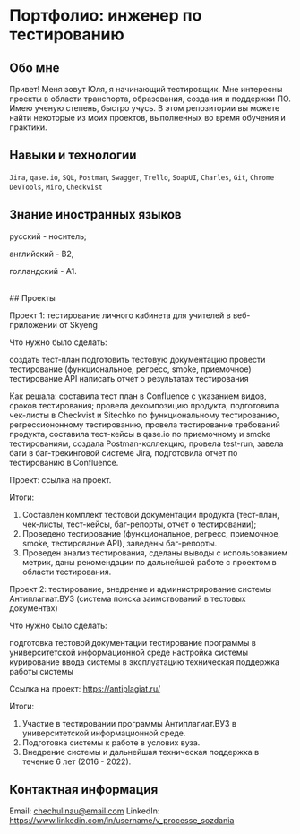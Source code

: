 # Портфолио: инженер по тестированию
## Обо мне
Привет! Меня зовут Юля, я начинающий тестировщик. Мне интересны проекты в области транспорта, образования, создания и поддержки ПО. Имею ученую степень, быстро учусь.
В этом репозитории вы можете найти некоторые из моих проектов, выполненных во время обучения и практики.
<br>
## Навыки и технологии

``Jira``, ``qase.io``, ``SQL``, ``Postman``, ``Swagger``, ``Trello``,
``SoapUI``, ``Charles``, ``Git``, ``Chrome DevTools``, ``Miro``, ``Сheckvist``
<br>
## Знание иностранных языков
<p>русский - носитель;</p>
<p>английский - B2,</p>
<p>голландский  - А1.</p>
<br>
## Проекты
<p>Проект 1: тестирование личного кабинета для учителей в веб-приложении от Skyeng</p>

Что нужно было сделать:

создать тест-план
подготовить тестовую документацию
провести тестирование (функциональное, регресс, smoke, приемочное)
тестирование API
написать отчет о результатах тестирования
 
Как решала: составила тест план в Confluence с указанием видов, сроков тестирования; провела декомпозицию продукта, подготовила чек-листы в Checkvist и Sitechko по функциональному тестированию, регрессиононному тестированию, провела тестирование требований продукта, составила тест-кейсы в qase.io по приемочному и smoke тестированиям, создала Postman-коллекцию, провела test-run, завела баги в баг-трекинговой системе Jira, подготовила отчет по тестированию в Confluence.

Проект: ссылка на проект.

Итоги:

1. Составлен комплект тестовой документации продукта (тест-план, чек-листы, тест-кейсы, баг-репорты, отчет о тестировании);
2. Проведено тестирование (функциональное, регресс, приемочное, smoke, тестирование API), заведены баг-репорты.
3. Проведен анализ тестирования, сделаны выводы с использованием метрик, даны рекомендации по дальнейшей работе с проектом в области тестирования.


Проект 2: тестирование, внедрение и администрирование системы Антиплагиат.ВУЗ (система поиска заимствований в тестовых документах)

Что нужно было сделать:

подготовка тестовой документации
тестирование программы в университетской информационной среде
настройка системы
курирование ввода системы в эксплуатацию
техническая поддержка работы системы

Ссылка на проект: https://antiplagiat.ru/

Итоги:

1. Участие в тестировании программы Антиплагиат.ВУЗ в университетской информационной среде.
2. Подготовка системы к работе в услових вуза.
3. Внедрение системы и дальнейшая техническая поддержка в течение 6 лет (2016 - 2022).

## Контактная информация
Email: chechulinau@email.com
LinkedIn: https://www.linkedin.com/in/username/v_processe_sozdania
